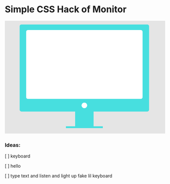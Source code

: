 # Simple CSS Hack of Monitor


![Alt text](/monitor.png?raw=true "Preivew")

### Ideas:

[ ] keyboard

[ ] hello

[ ] type text and listen and light up fake lil keyboard


